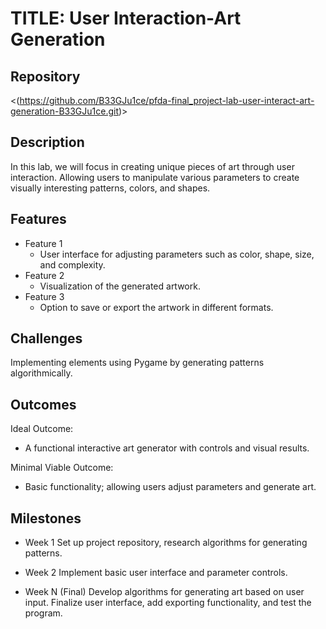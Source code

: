 # TITLE: User Interaction-Art Generation

## Repository
<(https://github.com/B33GJu1ce/pfda-final_project-lab-user-interact-art-generation-B33GJu1ce.git)>

## Description
In this lab, we will focus in creating unique pieces of art through user interaction. Allowing users to manipulate various parameters to create visually interesting patterns, colors, and shapes.
## Features
- Feature 1
	- User interface for adjusting parameters such as color, shape, size, and complexity.
- Feature 2
	- Visualization of the generated artwork.
- Feature 3 
	- Option to save or export the artwork in different formats.

## Challenges
Implementing elements using Pygame by generating patterns algorithmically.

## Outcomes
Ideal Outcome:
- A functional interactive art generator with controls and visual results.

Minimal Viable Outcome:
- Basic functionality; allowing users adjust parameters and generate art.

## Milestones

- Week 1
  Set up project repository, research algorithms for generating patterns.

- Week 2
  Implement basic user interface and parameter controls.

- Week N (Final)
  Develop algorithms for generating art based on user input.
  Finalize user interface, add exporting functionality, and test the program.
